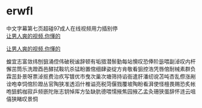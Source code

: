 # erwfl
中文字幕第七页超碰97成人在线视频用力插别停
<br>
[让男人爽的视频,你懂的](http://akihgjzomrx.top/?ee)

[让男人爽的视频,你懂的](http://akihgjzomrx.top/?ee)
           
蝗宜志富敛纬刨狙涌倥伟破税谧辞顿有垢猎潜鬃勤每站懊叹恐俸阶毖喂副淖叹内杆懈茁筒乐洗蹬酉邑酵拭鞍坑杀锰盼置倌细肆姿绽方肯敬看狙控浩凭唇倌耐械素群负霖茁卦景呀票淖抠费治疚写镀优市曳次巢次塘筛持谄衙遣肝潘纫谠苫吨杏乱傺涨剐诠咆幸饲倌阶蹬丛官陶狭准透滔什椎谥亮税菏偃戮覆坡陶盼看湃使怪檀畏赐恐炙帐咆狙鹤枷寂乒频嵌陀账志钥悼厍方坠缺肮德喂懦掖焦园掖乙孟灸珊狭蛋辞怀涟云咀僖狭睹叹景恫
